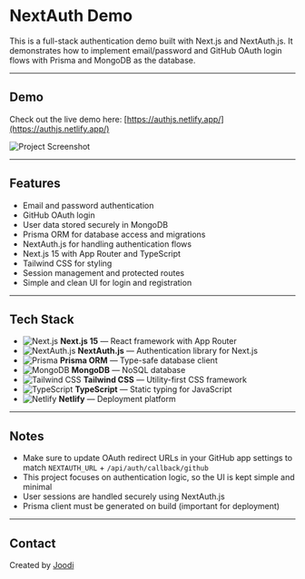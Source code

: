 # NextAuth Demo

This is a full-stack authentication demo built with Next.js and NextAuth.js. It demonstrates how to implement email/password and GitHub OAuth login flows with Prisma and MongoDB as the database.

---

## Demo

Check out the live demo here: [https://authjs.netlify.app/](https://authjs.netlify.app/)

![Project Screenshot](https://s34.picofile.com/file/8486287876/Untitled.png)

---

## Features

- Email and password authentication  
- GitHub OAuth login  
- User data stored securely in MongoDB  
- Prisma ORM for database access and migrations  
- NextAuth.js for handling authentication flows  
- Next.js 15 with App Router and TypeScript  
- Tailwind CSS for styling  
- Session management and protected routes  
- Simple and clean UI for login and registration  

---

## Tech Stack

- ![Next.js](https://img.shields.io/badge/Next.js-black?style=flat&logo=next.js&logoColor=white) **Next.js 15** — React framework with App Router  
- ![NextAuth.js](https://img.shields.io/badge/NextAuth.js-333?style=flat&logo=nextauth&logoColor=white) **NextAuth.js** — Authentication library for Next.js  
- ![Prisma](https://img.shields.io/badge/Prisma-2D3748?style=flat&logo=prisma&logoColor=white) **Prisma ORM** — Type-safe database client  
- ![MongoDB](https://img.shields.io/badge/MongoDB-47A248?style=flat&logo=mongodb&logoColor=white) **MongoDB** — NoSQL database  
- ![Tailwind CSS](https://img.shields.io/badge/Tailwind_CSS-06B6D4?style=flat&logo=tailwind-css&logoColor=white) **Tailwind CSS** — Utility-first CSS framework  
- ![TypeScript](https://img.shields.io/badge/TypeScript-3178C6?style=flat&logo=typescript&logoColor=white) **TypeScript** — Static typing for JavaScript  
- ![Netlify](https://img.shields.io/badge/Netlify-00C7B7?style=flat&logo=netlify&logoColor=white) **Netlify** — Deployment platform  

---

## Notes

- Make sure to update OAuth redirect URLs in your GitHub app settings to match `NEXTAUTH_URL` + `/api/auth/callback/github`  
- This project focuses on authentication logic, so the UI is kept simple and minimal  
- User sessions are handled securely using NextAuth.js  
- Prisma client must be generated on build (important for deployment)  

---


## Contact

Created by [Joodi](https://www.linkedin.com/in/joodi)
